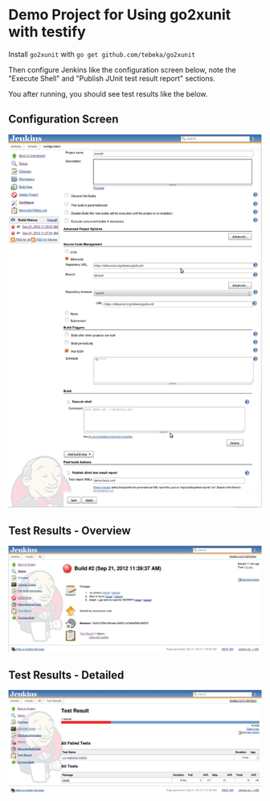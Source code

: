 # Demo Project for Using go2xunit with testify

Install `go2xunit` with `go get github.com/tebeka/go2xunit`

Then configure Jenkins like the configuration screen below, note the 
"Execute Shell" and "Publish JUnit test result report" sections.

You after running, you should see test results like the below.


## Configuration Screen

![Configuration Screen](screenshots/config.png)

## Test Results - Overview

![Tests Overview](screenshots/build-overrview.png)

## Test Results - Detailed

![Tests Detailed](screenshots/build-tests.png)


